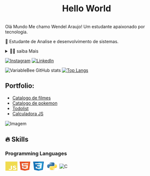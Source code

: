 <!--título-->
<div id="user-content-toc">
  <ul align="center">
    <summary><h1 style="display: inline-block">Hello World</h1></summary>
</div>

<!-- Presentation -->
<p>
  Olá Mundo
Me chamo Wendel Araujo! Um estudante apaixonado por tecnologia.

🌱 Estudante de Analise e desenvolvimento de sistemas.

</p>

<!-- Dropdown -->
<details>
  <summary>👨‍💻 saiba Mais</summary>
Olá, meu nome é Wendel Araújo. Atualmente Estudante de Analise e desenvolvimento de sistemas. Um Apaixonado por Tecnologias.

Sou dedicado, motivado e estou sempre buscando aprender mais para me aprimorar como desenvolvedor. Estou aberto a novas oportunidades e pronto para enfrentar desafios que me permitam crescer e contribuir de forma significativa para as equipes de desenvolvimento.
  
</details>

<!-- Links -->
[![Instagram](https://img.shields.io/badge/Instagram-E4405F?style=for-the-badge&logo=instagram&logoColor=white)](https://www.instagram.com/wendelaraujo12/)
[![LinkedIn](https://img.shields.io/badge/LinkedIn-0077B5?style=for-the-badge&logo=linkedin&logoColor=white)](https://www.linkedin.com/in/wendel-araujo-0575a930a/)

<!-- GithubStats -->
![VariableBee GitHub stats](https://github-readme-stats.vercel.app/api?username=wendelaraujo&show_icons=true&theme=gotham)
[![Top Langs](https://github-readme-stats.vercel.app/api/top-langs/?username=wendelaraujo&layout=pie)](https://github.com/anuraghazra/github-readme-stats)

<!-- Portfolio -->
## Portfolio:
- [Catalogo de filmes](https://github.com/wendelaraujo/infinityflix)
- [Catalogo de pokemon](https://github.com/wendelaraujo/pokedex)
- [Todolist](https://github.com/wendelaraujo/todolist.js)
- [Calculadora JS](https://github.com/wendelaraujo/calculadora-javascript)

<!-- GIF -->
<p align="left">
  <img align="center" src="https://github.com/wendelaraujo/wendelaraujo/assets/141687961/2ca59b7d-0bc9-4e2e-9395-c41fb61b0508" alt="Imagem">
</p>

## 🔥 Skills
<!-- Skills: Programming Languages -->
  <div style="flex-basis: 48%;">
    <h3>Programming Languages</h3>
    <img align="center" alt="Js" height="30" width="40" src="https://raw.githubusercontent.com/devicons/devicon/master/icons/javascript/javascript-plain.svg">
    <img align="center" alt="HTML" height="30" width="40" src="https://raw.githubusercontent.com/devicons/devicon/master/icons/html5/html5-original.svg">
    <img align="center" alt="CSS" height="30" width="40" src="https://raw.githubusercontent.com/devicons/devicon/master/icons/css3/css3-original.svg">
    <img align="center" alt="Python" height="30" width="40" src="https://raw.githubusercontent.com/devicons/devicon/master/icons/python/python-original.svg">
    <img align="center" alt="C" height="30" width="40" src="https://cdn.jsdelivr.net/gh/devicons/devicon/icons/c/c-original.svg">
  </div>
  
